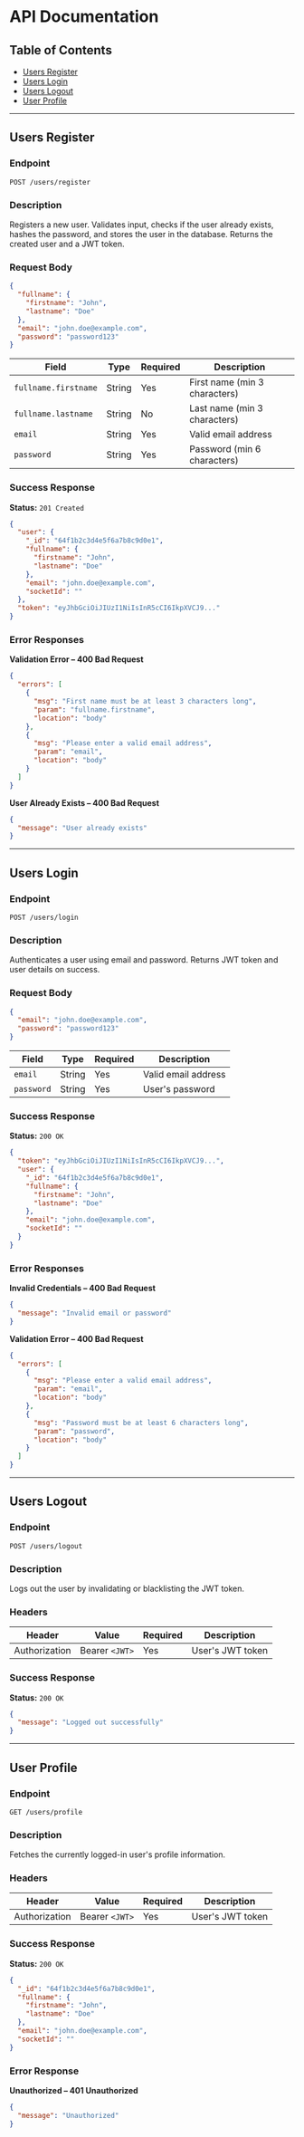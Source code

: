 # API Documentation

## Table of Contents
- [Users Register](#users-register)
- [Users Login](#users-login)
- [Users Logout](#users-logout)
- [User Profile](#user-profile)

---

## Users Register

### Endpoint
`POST /users/register`

### Description
Registers a new user. Validates input, checks if the user already exists, hashes the password, and stores the user in the database. Returns the created user and a JWT token.

### Request Body

```json
{
  "fullname": {
    "firstname": "John",
    "lastname": "Doe"
  },
  "email": "john.doe@example.com",
  "password": "password123"
}
```

| Field               | Type   | Required | Description                                      |
|--------------------|--------|----------|--------------------------------------------------|
| `fullname.firstname` | String | Yes      | First name (min 3 characters)                    |
| `fullname.lastname`  | String | No       | Last name (min 3 characters)                     |
| `email`              | String | Yes      | Valid email address                              |
| `password`           | String | Yes      | Password (min 6 characters)                      |

### Success Response

**Status:** `201 Created`

```json
{
  "user": {
    "_id": "64f1b2c3d4e5f6a7b8c9d0e1",
    "fullname": {
      "firstname": "John",
      "lastname": "Doe"
    },
    "email": "john.doe@example.com",
    "socketId": ""
  },
  "token": "eyJhbGciOiJIUzI1NiIsInR5cCI6IkpXVCJ9..."
}
```

### Error Responses

**Validation Error – 400 Bad Request**

```json
{
  "errors": [
    {
      "msg": "First name must be at least 3 characters long",
      "param": "fullname.firstname",
      "location": "body"
    },
    {
      "msg": "Please enter a valid email address",
      "param": "email",
      "location": "body"
    }
  ]
}
```

**User Already Exists – 400 Bad Request**

```json
{
  "message": "User already exists"
}
```

---

## Users Login

### Endpoint
`POST /users/login`

### Description
Authenticates a user using email and password. Returns JWT token and user details on success.

### Request Body

```json
{
  "email": "john.doe@example.com",
  "password": "password123"
}
```

| Field      | Type   | Required | Description          |
|------------|--------|----------|----------------------|
| `email`    | String | Yes      | Valid email address  |
| `password` | String | Yes      | User's password      |

### Success Response

**Status:** `200 OK`

```json
{
  "token": "eyJhbGciOiJIUzI1NiIsInR5cCI6IkpXVCJ9...",
  "user": {
    "_id": "64f1b2c3d4e5f6a7b8c9d0e1",
    "fullname": {
      "firstname": "John",
      "lastname": "Doe"
    },
    "email": "john.doe@example.com",
    "socketId": ""
  }
}
```

### Error Responses

**Invalid Credentials – 400 Bad Request**

```json
{
  "message": "Invalid email or password"
}
```

**Validation Error – 400 Bad Request**

```json
{
  "errors": [
    {
      "msg": "Please enter a valid email address",
      "param": "email",
      "location": "body"
    },
    {
      "msg": "Password must be at least 6 characters long",
      "param": "password",
      "location": "body"
    }
  ]
}
```

---

## Users Logout

### Endpoint
`POST /users/logout`

### Description
Logs out the user by invalidating or blacklisting the JWT token.

### Headers

| Header         | Value               | Required | Description           |
|----------------|---------------------|----------|-----------------------|
| Authorization  | Bearer `<JWT>`      | Yes      | User's JWT token      |

### Success Response

**Status:** `200 OK`

```json
{
  "message": "Logged out successfully"
}
```

---

## User Profile

### Endpoint
`GET /users/profile`

### Description
Fetches the currently logged-in user's profile information.

### Headers

| Header         | Value               | Required | Description           |
|----------------|---------------------|----------|-----------------------|
| Authorization  | Bearer `<JWT>`      | Yes      | User's JWT token      |

### Success Response

**Status:** `200 OK`

```json
{
  "_id": "64f1b2c3d4e5f6a7b8c9d0e1",
  "fullname": {
    "firstname": "John",
    "lastname": "Doe"
  },
  "email": "john.doe@example.com",
  "socketId": ""
}
```

### Error Response

**Unauthorized – 401 Unauthorized**

```json
{
  "message": "Unauthorized"
}
```
